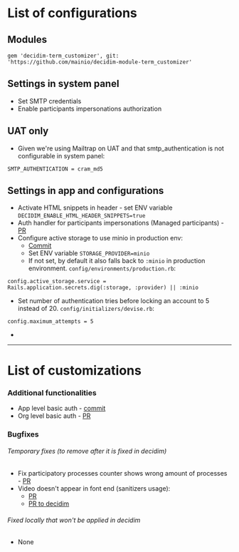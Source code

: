 # List of configurations

## Modules

```
gem 'decidim-term_customizer', git: 'https://github.com/mainio/decidim-module-term_customizer'
```

## Settings in system panel
- Set SMTP credentials
- Enable participants impersonations authorization

## UAT only
- Given we're using Mailtrap on UAT and that smtp_authentication is not configurable in system panel:
```
SMTP_AUTHENTICATION = cram_md5
```

## Settings in app and configurations
- Activate HTML snippets in header - set ENV variable `DECIDIM_ENABLE_HTML_HEADER_SNIPPETS=true`
- Auth handler for participants impersonations (Managed participants) - [PR](https://github.com/belighted/bosa-cities-new/pull/8)
- Configure active storage to use minio in production env:
  - [Commit](https://github.com/belighted/bosa-cities-new/commit/dac40c0c01117e5ece62039c396a71435312839f)
  - Set ENV variable `STORAGE_PROVIDER=minio`
  - If not set, by default it also falls back to `:minio` in production environment.
  `config/environments/production.rb`:
```
config.active_storage.service = Rails.application.secrets.dig(:storage, :provider) || :minio
```
- Set number of authentication tries before locking an account to 5 instead of 20.
 `config/initializers/devise.rb`:
```
config.maximum_attempts = 5
```
- 

---

# List of customizations

### Additional functionalities
- App level basic auth - [commit](https://github.com/belighted/bosa-cities-new/commit/0008810e75a0ef972e773b4745b81a12ec50468e)
- Org level basic auth - [PR](https://github.com/belighted/bosa-cities-new/pull/10)

### Bugfixes
###### Temporary fixes (to remove after it is fixed in decidim)
- Fix participatory processes counter shows wrong amount of processes - [PR](https://github.com/belighted/bosa-cities-new/pull/13)
- Video doesn't appear in font end (sanitizers usage):
  - [PR](https://github.com/belighted/bosa-cities-new/pull/11)
  - [PR to decidim](https://github.com/decidim/decidim/pull/10007)
###### Fixed locally that won't be applied in decidim
- None

